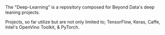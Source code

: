 The "Deep-Learning" is a repository composed for Beyond Data's deep leaning projects.

Projects, so far utilize but are not only limited to;
  TensorFlow,
  Keras,
  Caffe,
  Intel's OpenVino Toolkit,
  & PyTorch.
